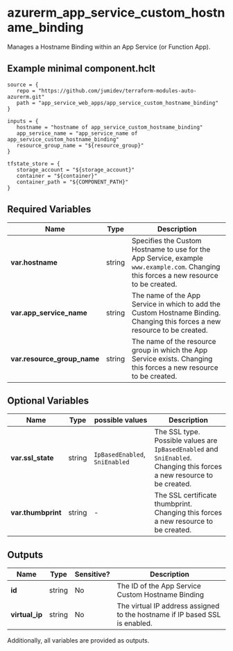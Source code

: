 # azurerm_app_service_custom_hostname_binding

Manages a Hostname Binding within an App Service (or Function App).

## Example minimal component.hclt

```hcl
source = {
   repo = "https://github.com/jumidev/terraform-modules-auto-azurerm.git" 
   path = "app_service_web_apps/app_service_custom_hostname_binding" 
}

inputs = {
   hostname = "hostname of app_service_custom_hostname_binding" 
   app_service_name = "app_service_name of app_service_custom_hostname_binding" 
   resource_group_name = "${resource_group}" 
}

tfstate_store = {
   storage_account = "${storage_account}" 
   container = "${container}" 
   container_path = "${COMPONENT_PATH}" 
}

```

## Required Variables

| Name | Type |  Description |
| ---- | --------- |  ----------- |
| **var.hostname** | string |  Specifies the Custom Hostname to use for the App Service, example `www.example.com`. Changing this forces a new resource to be created. | 
| **var.app_service_name** | string |  The name of the App Service in which to add the Custom Hostname Binding. Changing this forces a new resource to be created. | 
| **var.resource_group_name** | string |  The name of the resource group in which the App Service exists. Changing this forces a new resource to be created. | 

## Optional Variables

| Name | Type |  possible values |  Description |
| ---- | --------- |  ----------- | ----------- |
| **var.ssl_state** | string |  `IpBasedEnabled`, `SniEnabled`  |  The SSL type. Possible values are `IpBasedEnabled` and `SniEnabled`. Changing this forces a new resource to be created. | 
| **var.thumbprint** | string |  -  |  The SSL certificate thumbprint. Changing this forces a new resource to be created. | 



## Outputs

| Name | Type | Sensitive? | Description |
| ---- | ---- | --------- | --------- |
| **id** | string | No  | The ID of the App Service Custom Hostname Binding | 
| **virtual_ip** | string | No  | The virtual IP address assigned to the hostname if IP based SSL is enabled. | 

Additionally, all variables are provided as outputs.
